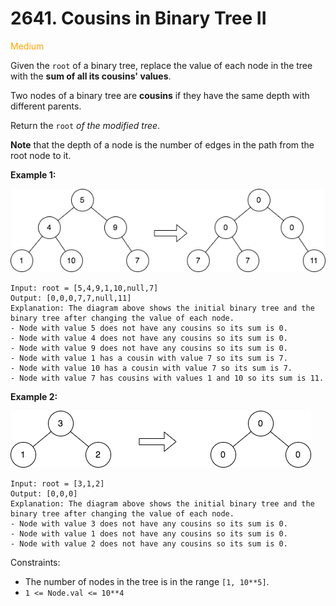 # 2641. Cousins in Binary Tree II
<span style="color:orange">Medium</span>

Given the `root` of a binary tree, replace the value of each node in the tree with the **sum of all its cousins' values**.

Two nodes of a binary tree are **cousins** if they have the same depth with different parents.

Return the `root` *of the modified tree*.

**Note** that the depth of a node is the number of edges in the path from the root node to it.

**Example 1:**

<img src="./images/example11.png" />

```
Input: root = [5,4,9,1,10,null,7]
Output: [0,0,0,7,7,null,11]
Explanation: The diagram above shows the initial binary tree and the binary tree after changing the value of each node.
- Node with value 5 does not have any cousins so its sum is 0.
- Node with value 4 does not have any cousins so its sum is 0.
- Node with value 9 does not have any cousins so its sum is 0.
- Node with value 1 has a cousin with value 7 so its sum is 7.
- Node with value 10 has a cousin with value 7 so its sum is 7.
- Node with value 7 has cousins with values 1 and 10 so its sum is 11.
```
**Example 2:**

<img src="./images/diagram33.png" />

```
Input: root = [3,1,2]
Output: [0,0,0]
Explanation: The diagram above shows the initial binary tree and the binary tree after changing the value of each node.
- Node with value 3 does not have any cousins so its sum is 0.
- Node with value 1 does not have any cousins so its sum is 0.
- Node with value 2 does not have any cousins so its sum is 0.
```

Constraints:
- The number of nodes in the tree is in the range `[1, 10**5]`.
- `1 <= Node.val <= 10**4`